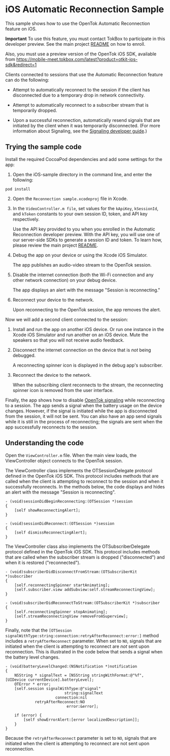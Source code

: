 iOS Automatic Reconnection Sample
=================================

This sample shows how to use the OpenTok Automatic Reconnection feature on iOS.

**Important** To use this feature, you must contact TokBox to participate in this developer preview.
See the main project [README](../README.md) on how to enroll.

Also, you must use a preview version of the OpenTok iOS SDK, available from 
https://mobile-meet.tokbox.com/latest?product=otkit-ios-sdk&redirect=1

Clients connected to sessions that use the Automatic Reconnection feature can do the following:

* Attempt to automatically reconnect to the session if the client has disconnected due to a 
  temporary drop in network connectivity.

* Attempt to automatically reconnect to a subscriber stream that is temporarily dropped.

* Upon a successful reconnection, automatically resend signals that are initiated
  by the client when it was temporarily disconnected. (For more information about Signaling,
  see the [Signaling developer guide](https://tokbox.com/developer/guides/signaling/android/).)

## Trying the sample code

Install the required CocoaPod dependencies and add some settings for the app:

1. Open the iOS-sample directory in the command line, and enter the following:

  ```
  pod install
  ```

2. Open the `Reconnection sample.xcodeproj` file in Xcode.

3. In the `VideoController.m file`, set values for the `kApiKey`, `kSessionId`,
   and `kToken` constants to your own session ID, token, and API key respectively.

   Use the API key provided to you when you enrolled in the Automatic Reconnection developer preview.
   With the API key, you will use one of our server-side SDKs to generate a session ID and token.
   To learn how, please review the main project [README](../README.md).

4. Debug the app on your device or using the Xcode iOS Simulator. 

   The app publishes an audio-video stream to the OpenTok session.

5. Disable the internet connection (both the Wi-Fi connection and any other
   network connection) on your debug device.

   The app displays an alert with the message "Session is reconnecting."

6. Reconnect your device to the network.

   Upon reconnecting to the OpenTok session, the app removes the alert.

Now we will add a second client connected to the session:

1. Install and run the app on another iOS device. Or run one instance in the Xcode iOS Simulator
   and run another on an iOS device. Mute the speakers so that you will not receive audio
   feedback.

2. Disconnect the internet connection on the device that is _not_ being debugged.

   A reconnecting spinner icon is displayed in the debug app's subscriber.

5. Reconnect the device to the network.

   When the subscribing client reconnects to the stream, the reconnecting spinner icon is
   removed from the user interface.

Finally, the app shows how to disable
[OpenTok signaling](https://tokbox.com/developer/guides/signaling/ios/) while reconnecting
to a session. The app sends a signal when the battery usage on the device changes. 
However, if the signal is initiated while the app is disconnected from the session, 
it will not be sent. You can also have an app send signals while it is still in the 
process of reconnecting; the signals are sent when the app successfully reconnects 
to the session.

## Understanding the code

Open the `ViewController.m` file. When the main view loads, the ViewController object connects to
the OpenTok session.

The ViewController class implements the OTSessionDelegate protocol defined in the OpenTok iOS SDK.
This protocol includes methods that are called when the client is attempting to reconnect to the
session and when it successfully reconnects. In the methods below, the code displays and hides an 
alert with the message "Session is reconnecting".

```objc
- (void)sessionDidBeginReconnecting:(OTSession *)session
{
    [self showReconnectingAlert];
}

- (void)sessionDidReconnect:(OTSession *)session
{
    [self dismissReconnectingAlert];
}
```

The ViewController class also implements the OTSubscriberDelegate protocol defined in the OpenTok
iOS SDK. This protocol includes methods that are called when the subscriber stream is dropped
("disconnected") and when it is restored ("reconnected").

```objc
- (void)subscriberDidDisconnectFromStream:(OTSubscriberKit *)subscriber
{
    [self.reconnectingSpinner startAnimating];
    [self.subscriber.view addSubview:self.streamReconnectingView];
}

- (void)subscriberDidReconnectToStream:(OTSubscriberKit *)subscriber
{
    [self.reconnectingSpinner stopAnimating];
    [self.streamReconnectingView removeFromSuperview];
}
```

Finally, note that the `[OTSession signalWithType:string:connection:retryAfterReconnect:error:]`
method includes a `retryAfterReconnect` parameter. When set to `NO`, signals that are initiated 
when the client is attempting to reconnect are _not_ sent upon reconnection. This is illustrated 
in the code below that sends a signal when the battery level changes.

```objc
- (void)batteryLevelChanged:(NSNotification *)notification
{
    NSString * signalText = [NSString stringWithFormat:@"%f", [UIDevice currentDevice].batteryLevel];
    OTError * error;
    [self.session signalWithType:@"signal"
                          string:signalText
                      connection:nil
             retryAfterReconnect:NO
                           error:&error];
    
    if (error) {
        [self showErrorAlert:[error localizedDescription]];
    }
}
```

Because the `retryAfterReconnect` parameter is set to `NO`, signals that are initiated when
the client is attempting to reconnect are not sent upon reconnection.
